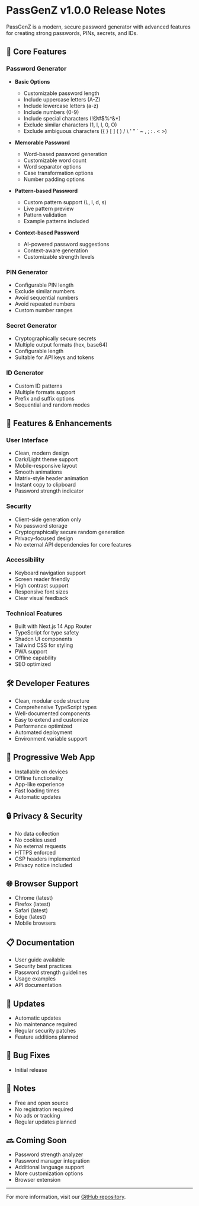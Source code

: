 # PassGenZ v1.0.0 Release Notes

PassGenZ is a modern, secure password generator with advanced features for creating strong passwords, PINs, secrets, and IDs.

## 🚀 Core Features

### Password Generator
- **Basic Options**
  - Customizable password length
  - Include uppercase letters (A-Z)
  - Include lowercase letters (a-z)
  - Include numbers (0-9)
  - Include special characters (!@#$%^&*)
  - Exclude similar characters (1, l, I, 0, O)
  - Exclude ambiguous characters ({ } [ ] ( ) / \ ' " ` ~ , ; : . < >)

- **Memorable Password**
  - Word-based password generation
  - Customizable word count
  - Word separator options
  - Case transformation options
  - Number padding options

- **Pattern-based Password**
  - Custom pattern support (L, l, d, s)
  - Live pattern preview
  - Pattern validation
  - Example patterns included

- **Context-based Password**
  - AI-powered password suggestions
  - Context-aware generation
  - Customizable strength levels

### PIN Generator
- Configurable PIN length
- Exclude similar numbers
- Avoid sequential numbers
- Avoid repeated numbers
- Custom number ranges

### Secret Generator
- Cryptographically secure secrets
- Multiple output formats (hex, base64)
- Configurable length
- Suitable for API keys and tokens

### ID Generator
- Custom ID patterns
- Multiple formats support
- Prefix and suffix options
- Sequential and random modes

## 💫 Features & Enhancements

### User Interface
- Clean, modern design
- Dark/Light theme support
- Mobile-responsive layout
- Smooth animations
- Matrix-style header animation
- Instant copy to clipboard
- Password strength indicator

### Security
- Client-side generation only
- No password storage
- Cryptographically secure random generation
- Privacy-focused design
- No external API dependencies for core features

### Accessibility
- Keyboard navigation support
- Screen reader friendly
- High contrast support
- Responsive font sizes
- Clear visual feedback

### Technical Features
- Built with Next.js 14 App Router
- TypeScript for type safety
- Shadcn UI components
- Tailwind CSS for styling
- PWA support
- Offline capability
- SEO optimized

## 🛠 Developer Features
- Clean, modular code structure
- Comprehensive TypeScript types
- Well-documented components
- Easy to extend and customize
- Performance optimized
- Automated deployment
- Environment variable support

## 📱 Progressive Web App
- Installable on devices
- Offline functionality
- App-like experience
- Fast loading times
- Automatic updates

## 🔒 Privacy & Security
- No data collection
- No cookies used
- No external requests
- HTTPS enforced
- CSP headers implemented
- Privacy notice included

## 🌐 Browser Support
- Chrome (latest)
- Firefox (latest)
- Safari (latest)
- Edge (latest)
- Mobile browsers

## 📋 Documentation
- User guide available
- Security best practices
- Password strength guidelines
- Usage examples
- API documentation

## 🔄 Updates
- Automatic updates
- No maintenance required
- Regular security patches
- Feature additions planned

## 🐛 Bug Fixes
- Initial release

## 📝 Notes
- Free and open source
- No registration required
- No ads or tracking
- Regular updates planned

## 🔜 Coming Soon
- Password strength analyzer
- Password manager integration
- Additional language support
- More customization options
- Browser extension

---

For more information, visit our [GitHub repository](https://github.com/olbboy/passgenz). 